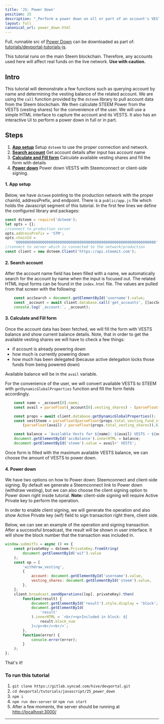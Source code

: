 ```yaml
---
title: 'JS: Power Down'
position: 25
description: "_Perform a power down on all or part of an account's VESTS using either Steemconnect or client-side signing._"
layout: full
canonical_url: power_down.html
---              
```

<span class="fa-pull-left top-of-tutorial-repo-link"><span class="first-word">Full</span>, runnable src of [Power Down](https://gitlab.syncad.com/hive/devportal/-/tree/master/tutorials/devportal-tutorials-js/tutorials/25_power_down) can be downloaded as part of: [tutorials/devportal-tutorials-js](https://gitlab.syncad.com/hive/devportal/-/tree/master/tutorials/devportal-tutorials-js).</span>
<br>



This tutorial runs on the main Steem blockchain. Therefore, any accounts used here will affect real funds on the live network. **Use with caution.**

## Intro

This tutorial will demonstrate a few functions such as querying account by name and determining the vesting balance of the related account. We are using the `call` function provided by the `dsteem` library to pull account data from the Steem blockchain. We then calculate STEEM Power from the VESTS (vesting shares) for the convenience of the user. We will use a simple HTML interface to capture the account and its VESTS. It also has an interactive UI to perform a power down in full or in part.

## Steps

1.  [**App setup**](#app-setup) Setup `dsteem` to use the proper connection and network.
2.  [**Search account**](#search-account) Get account details after input has account name
3.  [**Calculate and Fill form**](#fill-form) Calculate available vesting shares and fill the form with details
4.  [**Power down**](#power-down) Power down VESTS with Steemconnect or client-side signing.

#### 1. App setup <a name="app-setup"></a>

Below, we have `dsteem` pointing to the production network with the proper chainId, addressPrefix, and endpoint. There is a `public/app.js` file which holds the Javascript segment of this tutorial. In the first few lines we define the configured library and packages:

```javascript
const dsteem = require('dsteem');
let opts = {};
//connect to production server
opts.addressPrefix = 'STM';
opts.chainId =
    '0000000000000000000000000000000000000000000000000000000000000000';
//connect to server which is connected to the network/production
const client = new dsteem.Client('https://api.steemit.com');
```

#### 2. Search account <a name="search-account"></a>

After the account name field has been filled with a name, we automatically search for the account by name when the input is focused out. The related HTML input forms can be found in the `index.html` file. The values are pulled from that screen with the following:

```javascript
    const accSearch = document.getElementById('username').value;
    const _account = await client.database.call('get_accounts', [[accSearch]]);
    console.log(`_account:`, _account);
```

#### 3. Calculate and Fill form <a name="fill-form"></a>

Once the account data has been fetched, we will fill the form with VESTS balance and show current balance details. Note, that in order to get the available vesting shares we will have to check a few things:

*   if account is already powering down
*   how much is currently powering down
*   how much has been delegated (because active delegation locks those funds from being powered down)

Available balance will be in the `avail` variable.

For the convenience of the user, we will convert available VESTS to STEEM with `getDynamicGlobalProperties` function and fill the form fields accordingly.

```javascript
    const name = _account[0].name;
    const avail = parseFloat(_account[0].vesting_shares) - (parseFloat(_account[0].to_withdraw) - parseFloat(_account[0].withdrawn)) / 1e6 - parseFloat(_account[0].delegated_vesting_shares);

    const props = await client.database.getDynamicGlobalProperties();
    const vestSteem = parseFloat(parseFloat(props.total_vesting_fund_steem) *
        (parseFloat(avail) / parseFloat(props.total_vesting_shares)),6);

    const balance = `Available Vests for ${name}: ${avail} VESTS ~ ${vestSteem} STEEM POWER<br/><br/>`;
    document.getElementById('accBalance').innerHTML = balance;
    document.getElementById('steem').value = avail+' VESTS';
```

Once form is filled with the maximum available VESTS balance, we can choose the amount of VESTS to power down.

#### 4. Power down <a name="power-down"></a>

We have two options on how to Power down: Steemconnect and client-side signing. By default we generate a Steemconnect link to Power down (withdraw vesting), but we can also choose the client signing option to Power down right inside tutorial. **Note:** client-side signing will require Active Private key to perform the operation.

In order to enable client signing, we will generate the operation and also show Active Private key (wif) field to sign transaction right there, client side.

Below, we can see an example of the operation and signing transaction. After a successful broadcast, the result will be shown in user interface. It will show the block number that the transaction was included in.

```javascript
window.submitTx = async () => {
    const privateKey = dsteem.PrivateKey.fromString(
        document.getElementById('wif').value
    );
    const op = [
        'withdraw_vesting',
        {
            account: document.getElementById('username').value,
            vesting_shares: document.getElementById('steem').value,
        },
    ];
    client.broadcast.sendOperations([op], privateKey).then(
        function(result) {
            document.getElementById('result').style.display = 'block';
            document.getElementById(
                'result'
            ).innerHTML = `<br/><p>Included in block: ${
                result.block_num
            }</p><br/><br/>`;
        },
        function(error) {
            console.error(error);
        }
    );
};
```

That's it!

### To run this tutorial

1.  `git clone https://gitlab.syncad.com/hive/devportal.git`
1.  `cd devportal/tutorials/javascript/25_power_down`
1.  `npm i`
1.  `npm run dev-server` or `npm run start`
1.  After a few moments, the server should be running at [http://localhost:3000/](http://localhost:3000/)


---
